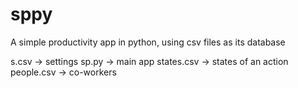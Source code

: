 sppy
====

A simple productivity app in python, using csv files as its database

s.csv -> settings
sp.py -> main app
states.csv -> states of an action
people.csv -> co-workers
